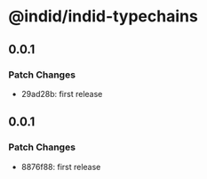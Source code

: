 # @indid/indid-typechains

## 0.0.1

### Patch Changes

- 29ad28b: first release

## 0.0.1

### Patch Changes

- 8876f88: first release
